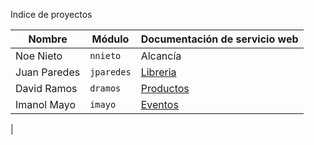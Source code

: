 Indice de proyectos

| Nombre | Módulo | Documentación de servicio web                        |
| ----------- | -------------- | ---
| Noe Nieto   | `nnieto`  | Alcancía |
| Juan Paredes   | `jparedes`  | [Libreria](jparedes.md) |
| David Ramos   | `dramos`  | [Productos](dramos.md) |
| Imanol Mayo   | `imayo`  | [Eventos](imayo.md)|
| 
